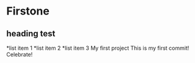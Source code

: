 # Firstone
## heading test 
*list item 1
*list item 2
*list item 3
My first project 
This is my first commit! Celebrate!
